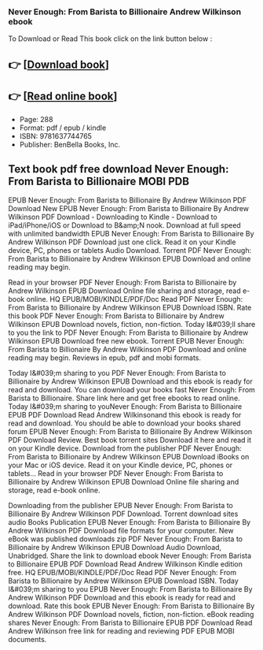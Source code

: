 ### Never Enough: From Barista to Billionaire Andrew Wilkinson ebook

To Download or Read This book click on the link button below :

## 👉  [**[Download book](http://get-pdfs.com/download.php?group=book&from=github.com&id=714200&lnk=1081 "Download book")**]

## 👉  [**[Read online book](http://get-pdfs.com/download.php?group=book&from=github.com&id=714200&lnk=1081 "Read online book")**]


* Page: 288
* Format: pdf / epub / kindle
* ISBN: 9781637744765
* Publisher: BenBella Books, Inc.



## Text book pdf free download Never Enough: From Barista to Billionaire MOBI PDB


EPUB Never Enough: From Barista to Billionaire By Andrew Wilkinson PDF Download New EPUB Never Enough: From Barista to Billionaire By Andrew Wilkinson PDF Download - Downloading to Kindle - Download to iPad/iPhone/iOS or Download to B&amp;amp;N nook. Download at full speed with unlimited bandwidth EPUB Never Enough: From Barista to Billionaire By Andrew Wilkinson PDF Download just one click. Read it on your Kindle device, PC, phones or tablets Audio Download. Torrent PDF Never Enough: From Barista to Billionaire by Andrew Wilkinson EPUB Download and online reading may begin.

Read in your browser PDF Never Enough: From Barista to Billionaire by Andrew Wilkinson EPUB Download Online file sharing and storage, read e-book online. HQ EPUB/MOBI/KINDLE/PDF/Doc Read PDF Never Enough: From Barista to Billionaire by Andrew Wilkinson EPUB Download ISBN. Rate this book PDF Never Enough: From Barista to Billionaire by Andrew Wilkinson EPUB Download novels, fiction, non-fiction. Today I&amp;#039;ll share to you the link to PDF Never Enough: From Barista to Billionaire by Andrew Wilkinson EPUB Download free new ebook. Torrent EPUB Never Enough: From Barista to Billionaire By Andrew Wilkinson PDF Download and online reading may begin. Reviews in epub, pdf and mobi formats.

Today I&amp;#039;m sharing to you PDF Never Enough: From Barista to Billionaire by Andrew Wilkinson EPUB Download and this ebook is ready for read and download. You can download your books fast Never Enough: From Barista to Billionaire. Share link here and get free ebooks to read online. Today I&amp;#039;m sharing to youNever Enough: From Barista to Billionaire EPUB PDF Download Read Andrew Wilkinsonand this ebook is ready for read and download. You should be able to download your books shared forum EPUB Never Enough: From Barista to Billionaire By Andrew Wilkinson PDF Download Review. Best book torrent sites Download it here and read it on your Kindle device. Download from the publisher PDF Never Enough: From Barista to Billionaire by Andrew Wilkinson EPUB Download iBooks on your Mac or iOS device. Read it on your Kindle device, PC, phones or tablets... Read in your browser PDF Never Enough: From Barista to Billionaire by Andrew Wilkinson EPUB Download Online file sharing and storage, read e-book online.

Downloading from the publisher EPUB Never Enough: From Barista to Billionaire By Andrew Wilkinson PDF Download. Torrent download sites audio Books Publication EPUB Never Enough: From Barista to Billionaire By Andrew Wilkinson PDF Download file formats for your computer. New eBook was published downloads zip PDF Never Enough: From Barista to Billionaire by Andrew Wilkinson EPUB Download Audio Download, Unabridged. Share the link to download ebook Never Enough: From Barista to Billionaire EPUB PDF Download Read Andrew Wilkinson Kindle edition free. HQ EPUB/MOBI/KINDLE/PDF/Doc Read PDF Never Enough: From Barista to Billionaire by Andrew Wilkinson EPUB Download ISBN. Today I&amp;#039;m sharing to you EPUB Never Enough: From Barista to Billionaire By Andrew Wilkinson PDF Download and this ebook is ready for read and download. Rate this book EPUB Never Enough: From Barista to Billionaire By Andrew Wilkinson PDF Download novels, fiction, non-fiction. eBook reading shares Never Enough: From Barista to Billionaire EPUB PDF Download Read Andrew Wilkinson free link for reading and reviewing PDF EPUB MOBI documents.





